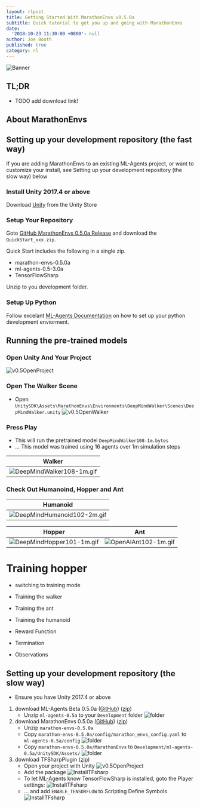 ```yaml
---
layout: rlpost
title: Getting Started With MarathonEnvs v0.5.0a
subtitle: Quick tutorial to get you up and going with MarathonEnvs
date:
  '2018-10-23 11:30:00 +0800': null
author: Joe Booth
published: true
category: rl
---
```

![Banner](images/MarathonEnvsBanner.gif)
## TL;DR
* TODO add download link!

## About MarathonEnvs

## Setting up your development repository (the fast way)

If you are adding MarathonEnvs to an existing ML-Agents project, or want to customize your install, see Setting up your development repository (the slow way) below

### Install Unity 2017.4 or above 

Download [Unity](https://store.unity.com/download) from the Unity Store


### Setup Your Repository

Goto [GitHub MarathonEnvs 0.5.0a Release](https://github.com/Unity-Technologies/marathon-envs/releases/tag/0.5.0a) and download the `QuickStart_xxx.zip`. 

Quick Start includes the following in a single zip.
   * marathon-envs-0.5.0a
   * ml-agents-0.5-3.0a
   * TensorFlowSharp
   
Unzip to you development folder.


### Setup Up Python

Follow excelant [ML-Agents Documentation](https://github.com/Unity-Technologies/ml-agents/blob/master/docs/Installation.md#install-python-and-mlagents-package) on how to set up your python development enviorment.


## Running the pre-trained models

### Open Unity And Your Project
   ![v0.5OpenProject](images/v0.5OpenProject.png)


### Open The Walker Scene
   * Open `UnitySDK⁩\Assets⁩\MarathonEnvs⁩\Environments⁩\DeepMindWalker⁩\Scenes⁩\DeepMindWalker.unity`
   ![v0.5OpenWalker](images/v0.5OpenWalker.png)

### Press Play
   * This will run the pretrained model `DeepMindWalker108-1m.bytes` 
   * ... This model was trained using 16 agents over 1m simulation steps

| Walker |
|--|
| ![DeepMindWalker108-1m.gif](images/DeepMindWalker108-1m.gif) |


### Check Out Humanoind, Hopper and Ant
| Humanoid |
|--|
| ![DeepMindHumanoid102-2m.gif](images/DeepMindHumanoid102-2m.gif) |

| Hopper | Ant |
|--|--|
| ![DeepMindHopper101-1m.gif](images/DeepMindHopper101-1m.gif) | ![OpenAIAnt102-1m.gif](images/OpenAIAnt102-1m.gif) |


# Training hopper
* switching to training mode

* Training the walker
* Training the ant
* Training the humanoid

 * Reward Function
 * Termination
 * Observations



## Setting up your development repository (the slow way)
* Ensure you have Unity 2017.4 or above

1. download ML-Agents Beta 0.5.0a ([GitHub](https://github.com/Unity-Technologies/ml-agents/releases/tag/0.5.0a)) ([zip](https://github.com/Unity-Technologies/ml-agents/archive/0.5.0a.zip))
   * Unzip `ml-agents-0.5a` to your `Development` folder 
   ![folder](images/v0.5ml-agents-0.5a.png)
1. download MarathonEnvs 0.5.0a ([GitHub](https://github.com/Unity-Technologies/marathon-envs/releases/tag/0.5.0a)) ([zip](https://github.com/Unity-Technologies/marathon-envs/archive/0.5.0a.zip))
   * Unzip `⁨marathon-envs-0.5.0a⁩`
   * Copy `⁨marathon-envs-0.5.0a⁩/config/marathon_envs_config.yaml` to `ml-agents-0.5a⁩/config⁩`
   ![folder](images/v0.5config.png)
   * Copy `⁨marathon-envs-0.5.0a⁩/MarathonEnvs` to `Development⁩/ml-agents-0.5a/UnitySDK/Assets/⁩`
   ![folder](images/v0.5assets.png)
1. download TFSharpPlugin ([zip](https://s3.amazonaws.com/unity-ml-agents/0.5/TFSharpPlugin.unitypackage))
   * Open your project with Unity
   ![v0.5OpenProject](images/v0.5OpenProject.png)
   * Add the package
   ![InstallTFsharp](images/v0.5InstallTFsharp.png)
   * To let ML-Agents know TensorFlowSharp is installed, goto the Player settings:
   ![InstallTFsharp](images/v0.5PlayerSettings1.png)
   * ... and add `ENABLE_TENSORFLOW` to Scripting Define Symbols
   ![InstallTFsharp](images/v0.5PlayerSettings2.png)
